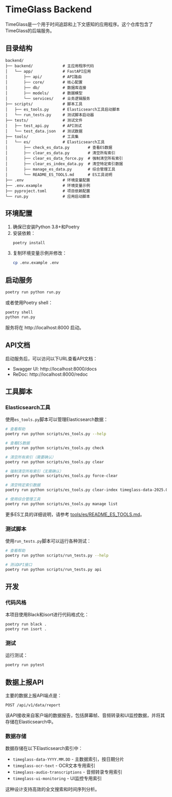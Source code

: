 # TimeGlass Backend

TimeGlass是一个用于时间追踪和上下文感知的应用程序。这个仓库包含了TimeGlass的后端服务。

## 目录结构

```
backend/
├── backend/             # 主应用程序代码
│   └── app/             # FastAPI应用
│       ├── api/         # API路由
│       ├── core/        # 核心配置
│       ├── db/          # 数据库连接
│       ├── models/      # 数据模型
│       └── services/    # 业务逻辑服务
├── scripts/             # 脚本工具
│   ├── es_tools.py      # Elasticsearch工具启动脚本
│   └── run_tests.py     # 测试脚本启动器
├── tests/               # 测试文件
│   ├── test_api.py      # API测试
│   └── test_data.json   # 测试数据
├── tools/               # 工具集
│   └── es/              # Elasticsearch工具
│       ├── check_es_data.py        # 查看ES数据
│       ├── clear_es_data.py        # 清空所有索引
│       ├── clear_es_data_force.py  # 强制清空所有索引
│       ├── clear_es_index_data.py  # 清空特定索引数据
│       ├── manage_es_data.py       # 综合管理工具
│       └── README_ES_TOOLS.md      # ES工具说明
├── .env                 # 环境变量配置
├── .env.example         # 环境变量示例
├── pyproject.toml       # 项目依赖配置
└── run.py               # 应用启动脚本
```

## 环境配置

1. 确保已安装Python 3.8+和Poetry
2. 安装依赖：
   ```bash
   poetry install
   ```
3. 复制环境变量示例并修改：
   ```bash
   cp .env.example .env
   ```

## 启动服务

```bash
poetry run python run.py
```

或者使用Poetry shell：

```bash
poetry shell
python run.py
```

服务将在 http://localhost:8000 启动。

## API文档

启动服务后，可以访问以下URL查看API文档：

- Swagger UI: http://localhost:8000/docs
- ReDoc: http://localhost:8000/redoc

## 工具脚本

### Elasticsearch工具

使用`es_tools.py`脚本可以管理Elasticsearch数据：

```bash
# 查看帮助
poetry run python scripts/es_tools.py --help

# 查看ES数据
poetry run python scripts/es_tools.py check

# 清空所有索引（需要确认）
poetry run python scripts/es_tools.py clear

# 强制清空所有索引（无需确认）
poetry run python scripts/es_tools.py force-clear

# 清空特定索引数据
poetry run python scripts/es_tools.py clear-index timeglass-data-2025.03.01

# 使用综合管理工具
poetry run python scripts/es_tools.py manage list
```

更多ES工具的详细说明，请参考 [tools/es/README_ES_TOOLS.md](tools/es/README_ES_TOOLS.md)。

### 测试脚本

使用`run_tests.py`脚本可以运行各种测试：

```bash
# 查看帮助
poetry run python scripts/run_tests.py --help

# 测试API接口
poetry run python scripts/run_tests.py api
```

## 开发

### 代码风格

本项目使用Black和isort进行代码格式化：

```bash
poetry run black .
poetry run isort .
```

### 测试

运行测试：

```bash
poetry run pytest
```

## 数据上报API

主要的数据上报API端点是：

```
POST /api/v1/data/report
```

该API接收来自客户端的数据报告，包括屏幕帧、音频转录和UI监控数据，并将其存储在Elasticsearch中。

### 数据存储

数据存储在以下Elasticsearch索引中：

- `timeglass-data-YYYY.MM.DD` - 主数据索引，按日期分片
- `timeglass-ocr-text` - OCR文本专用索引
- `timeglass-audio-transcriptions` - 音频转录专用索引
- `timeglass-ui-monitoring` - UI监控专用索引

这种设计支持高效的全文搜索和时间序列分析。 